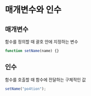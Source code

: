 # 매개변수와 인수

## 매개변수

함수를 정의할 때 괄호 안에 지정하는 변수

```js
function setName(name) {}
```

## 인수

함수를 호출할 때 함수에 전달하는 구체적인 값

```js
setName("po4tion");
```
